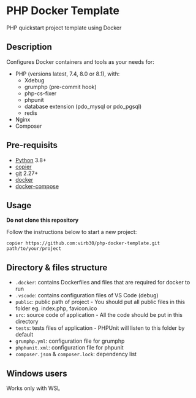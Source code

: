 # PHP Docker Template

PHP quickstart project template using Docker

## Description

Configures Docker containers and tools as your needs for:
- PHP (versions latest, 7.4, 8.0 or 8.1), with:
    - Xdebug
    - grumphp (pre-commit hook)
    - php-cs-fixer
    - phpunit
    - database extension (pdo_mysql or pdo_pgsql)
    - redis
- Nginx
- Composer
## Pre-requisits

- [Python](https://www.python.org/downloads/) 3.8+
- [copier](https://copier.readthedocs.io/en/stable/#installation)
- [git](https://git-scm.com/downloads) 2.27+
- [docker](https://docs.docker.com/engine/install/)
- [docker-compose](https://docs.docker.com/compose/install/)

## Usage

**Do not clone this repository**

Follow the instructions below to start a new project:

```console
copier https://github.com:virb30/php-docker-template.git path/to/your/project
```

## Directory & files structure

- `.docker`: contains Dockerfiles and files that are required for docker to run
- `.vscode`: contains configuration files of VS Code (debug)
- `public`: public path of project - You should put all public files in this folder eg. index.php, favicon.ico
- `src`: source code of application - All the code should be put in this directory
- `tests`: tests files of application - PHPUnit will listen to this folder by default
- `grumphp.yml`: configuration file for grumphp
- `phphunit.xml`: configuration file for phpunit
- `composer.json` & `composer.lock`: dependency list


## Windows users

Works only with WSL